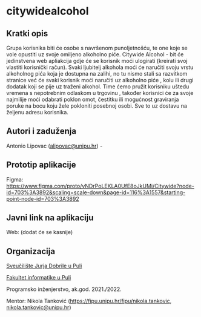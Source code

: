 # citywidealcohol

## **Kratki opis**

Grupa korisnika biti će osobe s navršenom punoljetnošću, te one koje se vole opustiti uz svoje omiljeno alkoholno piće. Citywide Alcohol - bit će jedinstvena web apliakcija gdje će se korisnik moći ulogirati (kreirati svoj vlastiti korisnički račun). Svaki ljubitelj alkohola moći će naručiti svoju vrstu alkoholnog pića koja je dostupna na zalihi, no tu nismo stali sa razvitkom stranice već će svaki korisnik moći naručiti uz alkoholno piće , kolu ili drugi dodatak koji se pije uz traženi alkohol. Time ćemo pružit korisniku uštedu vremena s nepotrebnim odlaskom u trgovinu , također korisnici će za svoje najmilije moći odabrati poklon omot, čestitku ili mogućnost graviranja poruke na bocu koju žele pokloniti posebnoj osobi. Sve to uz dostavu na željenu adresu korisnika.

## **Autori i zaduženja**
    
   Antonio Lipovac (alipovac@unipu.hr) - 


## **Prototip aplikacije**
Figma: https://www.figma.com/proto/vNDrPoLEKLA0UfE8oJkUMi/Citywide?node-id=703%3A3892&scaling=scale-down&page-id=116%3A1557&starting-point-node-id=703%3A3892

## **Javni link na aplikaciju**

Web:  (dodat će se kasnije)

## **Organizacija**

[Sveučilište Jurja Dobrile u Puli](https://www.unipu.hr/)

[Fakultet informatike u Puli](https://fipu.unipu.hr/)

Programsko inženjerstvo, ak.god. 2021./2022.

Mentor: Nikola Tanković (https://fipu.unipu.hr/fipu/nikola.tankovic, nikola.tankovic@unipu.hr)
